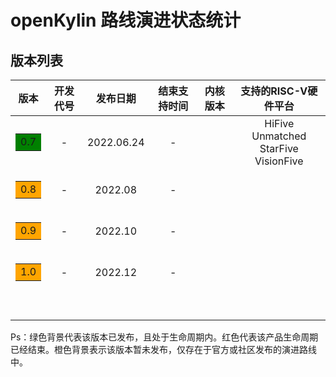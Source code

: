 # openKylin 路线演进状态统计





## 版本列表

|                        版本                         | 开发代号 |  发布日期  | 结束支持时间 | 内核版本 |            支持的RISC-V硬件平台            |
| :-------------------------------------------------: | :------: | :--------: | :----------: | :------: | :----------------------------------------: |
| <table><tr><td bgcolor=green>0.7</td></tr></table>  |    -     | 2022.06.24 |      -       |          | HiFive Unmatched <br />StarFive VisionFive |
| <table><tr><td bgcolor=orange>0.8</td></tr></table> |    -     |  2022.08   |      -       |          |                                            |
| <table><tr><td bgcolor=orange>0.9</td></tr></table> |    -     |  2022.10   |      -       |          |                                            |
| <table><tr><td bgcolor=orange>1.0</td></tr></table> |    -     |  2022.12   |      -       |          |                                            |
|                                                     |          |            |              |          |                                            |
|                                                     |          |            |              |          |                                            |
|                                                     |          |            |              |          |                                            |
|                                                     |          |            |              |          |                                            |
|                                                     |          |            |              |          |                                            |
|                                                     |          |            |              |          |                                            |
|                                                     |          |            |              |          |                                            |

Ps：绿色背景代表该版本已发布，且处于生命周期内。红色代表该产品生命周期已经结束。橙色背景表示该版本暂未发布，仅存在于官方或社区发布的演进路线中。